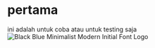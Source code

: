 # pertama

ini adalah untuk coba atau untuk testing saja 
![Black   Blue Minimalist Modern Initial Font Logo](https://github.com/user-attachments/assets/0315bafb-2ae0-4206-931f-ab57bc24801e)
